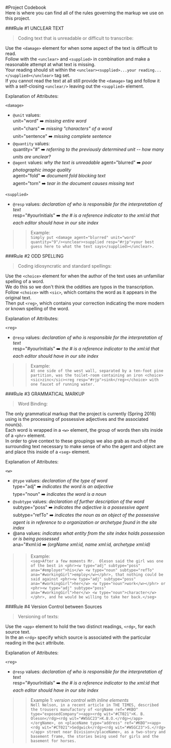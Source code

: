 #Project Codebook  
Here is where you can find all of the rules governing the markup we use on this project.  
  
###Rule #1 UNCLEAR TEXT
>Coding text that is unreadable or difficult to transcribe:  
  
Use the `<damage>` element for when some aspect of the text is difficult to read.  
Follow with the `<unclear>` and `<supplied>` in combination and make a reasonable attempt at what text is missing.  
Your reading should sit within the `<unclear><supplied>...your reading...</supplied></unclear>` tag set.  
If you cannot read the text at all still provide the `<damage>` tag and follow it with a self-closing `<unclear/>` leaving out the `<supplied>` element.  
  
Explanation of Attributes:  
  
`<damage>`  
* `@unit` values:  
        unit="word" :arrow_right: *missing entire word*  
        unit="chars" :arrow_right: *missing "characters" of a word*  
        unit="sentence" :arrow_right: *missing complete sentence*  
* `@quantity` values:  
        quantity="#" :arrow_right: *referring to the previously determined unit -- how many units are unclear?*  
* `@agent` values:  *why the text is unreadable*
        agent="blurred" :arrow_right: *poor photographic image quality*  
        agent="fold" :arrow_right: *document fold blocking text*  
        agent="torn" :arrow_right: *tear in the document causes missing text*  
  
`<supplied>`  
* `@resp` values:  *declaration of who is responsible for the interpretation of text*  
        resp="#yourInitials" :arrow_right: *the # is a reference indicator to the xml:id that each editor should have in our site index*  
  
>>Example:  
`Simply put <damage agent="blurred" unit="word" quantity="9"/><unclear><supplied resp="#rjp">your best guess here to what the text says</supplied></unclear>.`  
  
  
###Rule #2 ODD SPELLING
>Coding idiosyncratic and standard spellings:   
  
Use the `<choice>` element for when the author of the text uses an unfamiliar spelling of a word.  
We do this so we don't think the oddities are typos in the transcription.  
Follow `<choice>` with `<sic>`, which contains the word as it appears in the original text.  
Then put `<reg>`, which contains your correction indicating the more modern or known spelling of the word.  
  
Explanation of Attributes:  
  
`<reg>`  
* `@resp` values:  *declaration of who is responsible for the interpretation of text*  
        resp="#yourInitials" :arrow_right: *the # is a reference indicator to the xml:id that each editor should have in our site index*  
  
>>Example:  
`At one side of the west wall, separated by a ten-foot pine partition, was the toilet-room containing an iron <choice><sic>zinc</sic><reg resp="#rjp">sink</reg></choice> with one faucet of running water.`  
  
  
###Rule #3  GRAMMATICAL MARKUP
>Word Binding: 
  
The only grammatical markup that the project is currently (Spring 2016) using is the processing of possessive adjectives and the associated noun(s).  
Each word is wrapped in a `<w>` element, the group of words then sits inside of a `<phr>` element.  
In order to give context to these groupings we also grab as much of the surrounding text necessary to make sense of who the agent and object are and place this inside of a `<seg>` element.  
  
Explanation of Attributes:  
  
`<w>`  
*  `@type` values:  *declaration of the type of word*  
        type="adj" :arrow_right: *indicates the word is an adjective*  
        type="noun" :arrow_right: *indicates the word is a noun*  
*  `@subtype` values: *declaration of further description of the word*  
        subtype="poss" :arrow_right: *indicates the adjective is a possessive agent*  
        subtype="refTo" :arrow_right: *indicates the noun as an object of the possessive agent is in reference to a organization or archetype found in the site index*  
*  @ana values: *indicates what entity from the site index holds possession or is being possessed*  
        ana="#xml:id :arrow_right: *(orgName xml:id, name xml:id, archetype xml:id)*  
  
>>Example:  
`<seg>After a few moments Mr.  Oleson said the girl was one of the best in <phr><w type="adj" subtype="poss" ana="#employer">his</w> <w type="noun" subtype="refTo" ana="#workingGirl">employ</w></phr>, that nothing could be said against <phr><w type="adj" subtype="poss" ana="#workingGirl">her</w> <w type="noun">work</w></phr> or <phr><w type="adj" subtype="poss" ana="#workingGirl">her</w> <w type="noun">character</w></phr>, and he would be willing to take her back.</seg>`  
  
  
###Rule #4  Version Control between Sources
>Versioning of texts:  
  
Use the `<app>` element to hold the two distinct readings, `<rdg>`, for each source text.  
In the an `<rdg>` specify which source is associated with the particular reading in the `@wit` attribute.  

  
Explanation of Attributes:  
  
`<reg>`  
* `@resp` values:  *declaration of who is responsible for the interpretation of text*  
        resp="#yourInitials" :arrow_right: *the # is a reference indicator to the xml:id that each editor should have in our site index*  
  
>>Example 1:  *version control with inline elements*  
`Nell Nelson, in a recent article in THE TIMES, described the trousers manufactory of <orgName ref="#KBO" type="exposedCompany"><app><rdg wit="#CT021">K. B. Oleson</rdg><rdg wit="#WSGC23">K.B.O.</rdg></app></orgName>, on <placeName type="address" ref="#KBO"><app><rdg wit="#CT021">Sedgwick</rdg><rdg wit="#WSGC23">S.</rdg></app> street near Division</placeName>, as a two-story and basement frame, the stories being used for girls and the basement for horses.`  
  
  












